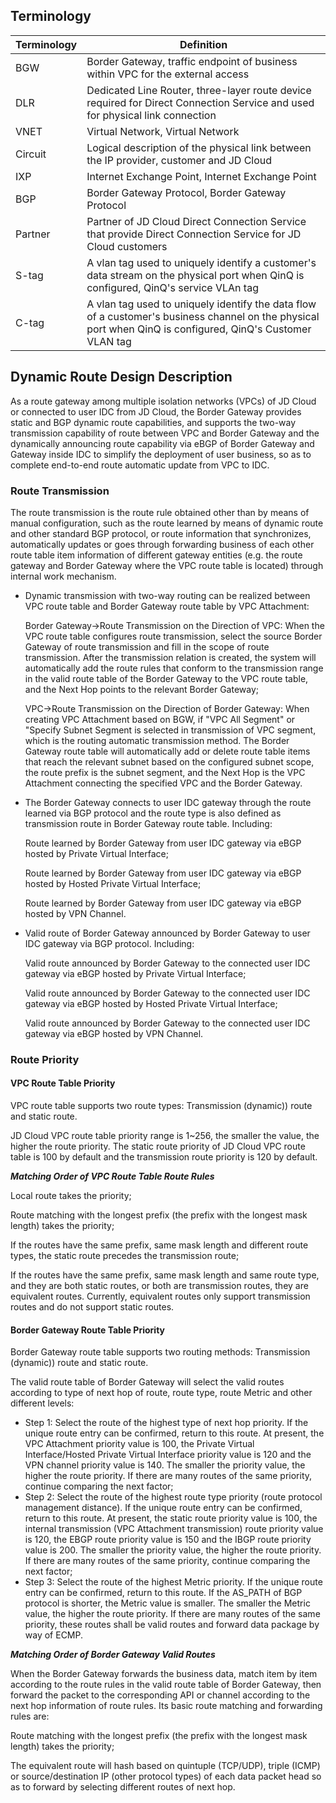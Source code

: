 ## **Terminology**

| **Terminology** | **Definition**                                                     |
| -------- | ------------------------------------------------------------ |
| BGW      | Border Gateway, traffic endpoint of business within VPC for the external access
| DLR      | Dedicated Line Router, three-layer route device required for Direct Connection Service and used for physical link connection |
| VNET     | Virtual Network, Virtual Network                                    |
|Circuit  | Logical description of the physical link between the IP provider, customer and JD Cloud                 |
| IXP      | Internet Exchange Point, Internet Exchange Point                      |
| BGP | Border Gateway Protocol, Border Gateway Protocol                        |
| Partner  | Partner of JD Cloud Direct Connection Service that provide Direct Connection Service for JD Cloud customers   |
| S-tag    | A vlan tag used to uniquely identify a customer's data stream on the physical port when QinQ is configured, QinQ's service VLAn tag |
| C-tag    | A vlan tag used to uniquely identify the data flow of a customer's business channel on the physical port when QinQ is configured, QinQ's Customer VLAN tag |

 ## **Dynamic Route Design Description**
 
  As a route gateway among multiple isolation networks (VPCs) of JD Cloud or connected to user IDC from JD Cloud, the Border Gateway provides static and BGP dynamic route capabilities, and supports the two-way transmission capability of route between VPC and Border Gateway and the dynamically announcing route capability via eBGP of Border Gateway and Gateway inside IDC to simplify the deployment of user business, so as to complete end-to-end route automatic update from VPC to IDC.

### **Route Transmission**

  The route transmission is the route rule obtained other than by means of manual configuration, such as the route learned by means of dynamic route and other standard BGP protocol, or route information that synchronizes, automatically updates or goes through forwarding business of each other route table item information of different gateway entities (e.g. the route gateway and Border Gateway where the VPC route table is located) through internal work mechanism.

- Dynamic transmission with two-way routing can be realized between VPC route table and Border Gateway route table by VPC Attachment:

  Border Gateway->Route Transmission on the Direction of VPC: When the VPC route table configures route transmission, select the source Border Gateway of route transmission and fill in the scope of route transmission. After the transmission relation is created, the system will automatically add the route rules that conform to the transmission range in the valid route table of the Border Gateway to the VPC route table, and the Next Hop points to the relevant Border Gateway;
  
  VPC->Route Transmission on the Direction of Border Gateway: When creating VPC Attachment based on BGW, if "VPC All Segment" or "Specify Subnet Segment is selected in transmission of VPC segment, which is the routing automatic transmission method. The Border Gateway route table will automatically add or delete route table items that reach the relevant subnet based on the configured subnet scope, the route prefix is the subnet segment, and the Next Hop is the VPC Attachment connecting the specified VPC and the Border Gateway.

- The Border Gateway connects to user IDC gateway through the route learned via BGP protocol and the route type is also defined as transmission route in Border Gateway route table. Including:

   Route learned by Border Gateway from user IDC gateway via eBGP hosted by Private Virtual Interface;
 
   Route learned by Border Gateway from user IDC gateway via eBGP hosted by Hosted Private Virtual Interface;
   
   Route learned by Border Gateway from user IDC gateway via eBGP hosted by VPN Channel.
 
- Valid route of Border Gateway announced by Border Gateway to user IDC gateway via BGP protocol. Including:

   Valid route announced by Border Gateway to the connected user IDC gateway via eBGP hosted by Private Virtual Interface;
 
   Valid route announced by Border Gateway to the connected user IDC gateway via eBGP hosted by Hosted Private Virtual Interface;
   
   Valid route announced by Border Gateway to the connected user IDC gateway via eBGP hosted by VPN Channel.
   
### **Route Priority**

#### **VPC Route Table Priority**

  VPC route table supports two route types: Transmission (dynamic)) route and static route.

  JD Cloud VPC route table priority range is 1~256, the smaller the value, the higher the route priority. The static route priority of JD Cloud VPC route table is 100 by default and the transmission route priority is 120 by default.

  ***Matching Order of VPC Route Table Route Rules***
  
   Local route takes the priority;
   
   Route matching with the longest prefix (the prefix with the longest mask length) takes the priority;

   If the routes have the same prefix, same mask length and different route types, the static route precedes the transmission route;

   If the routes have the same prefix, same mask length and same route type, and they are both static routes, or both are transmission routes, they are equivalent routes. Currently, equivalent routes only support transmission routes and do not support static routes.


#### **Border Gateway Route Table Priority**

  Border Gateway route table supports two routing methods: Transmission (dynamic)) route and static route.
  
  The valid route table of Border Gateway will select the valid routes according to type of next hop of route, route type, route Metric and other different levels:
  * Step 1: Select the route of the highest type of next hop priority. If the unique route entry can be confirmed, return to this route. At present, the VPC Attachment priority value is 100, the Private Virtual Interface/Hosted Private Virtual Interface priority value is 120 and the VPN channel priority value is 140. The smaller the priority value, the higher the route priority. If there are many routes of the same priority, continue comparing the next factor;
  * Step 2: Select the route of the highest route type priority (route protocol management distance). If the unique route entry can be confirmed, return to this route. At present, the static route priority value is 100, the internal transmission (VPC Attachment transmission) route priority value is 120, the EBGP route priority value is 150 and the IBGP route priority value is 200. The smaller the priority value, the higher the route priority. If there are many routes of the same priority, continue comparing the next factor;
  * Step 3: Select the route of the highest Metric priority. If the unique route entry can be confirmed, return to this route. If the AS_PATH of BGP protocol is shorter, the Metric value is smaller. The smaller the Metric value, the higher the route priority. If there are many routes of the same priority, these routes shall be valid routes and forward data package by way of ECMP.
  

  ***Matching Order of Border Gateway Valid Routes***

   When the Border Gateway forwards the business data, match item by item according to the route rules in the valid route table of Border Gateway, then forward the packet to the corresponding API or channel according to the next hop information of route rules. Its basic route matching and forwarding rules are:
   
   Route matching with the longest prefix (the prefix with the longest mask length) takes the priority;

   The equivalent route will hash based on quintuple (TCP/UDP), triple (ICMP) or source/destination IP (other protocol types) of each data packet head so as to forward by selecting different routes of next hop.


